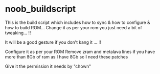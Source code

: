 # noob_buildscript
This is the build script which includes how to sync &amp; how to configure &amp; how to build ROM... Change it as per your rom you just need a bit of tweaking... !! 

It will be a good gesture if you don't kang it ... !!

Configure it as per your ROM
Remove zram and metalava lines if you have more than 8Gb of ram as I have 8Gb so I need these patches 

Give it the permission it needs by "chown"
